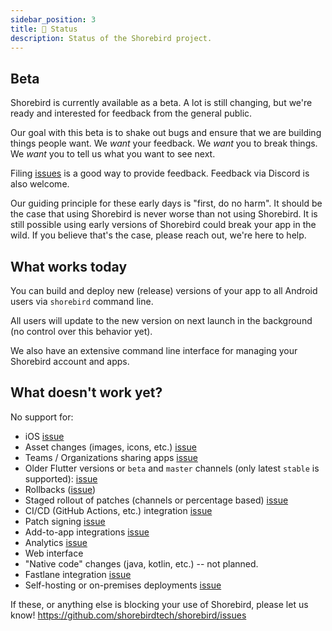 ```yaml
---
sidebar_position: 3
title: 👷 Status
description: Status of the Shorebird project.
---
```


## Beta

Shorebird is currently available as a beta. A lot is still changing, but we're
ready and interested for feedback from the general public.

Our goal with this beta is to shake out bugs and ensure that
we are building things people want. We _want_ your feedback. We _want_ you to
break things. We _want_ you to tell us what you want to see next.

Filing [issues](https://github.com/shorebirdtech/shorebird/issues) is a good way
to provide feedback. Feedback via Discord is also welcome.

Our guiding principle for these early days is "first, do no harm".
It should be the case that using Shorebird is never worse than not using Shorebird.
It is still possible using early versions of Shorebird could break your app in
the wild. If you believe that's the case, please reach out, we're here to help.

## What works today

You can build and deploy new (release) versions of your app to all Android
users via `shorebird` command line.

All users will update to the new version on next launch in the background
(no control over this behavior yet).

We also have an extensive command line interface for managing your Shorebird
account and apps.

## What doesn't work yet?

No support for:

- iOS [issue](https://github.com/shorebirdtech/shorebird/issues/381)
- Asset changes (images, icons, etc.) [issue](https://github.com/shorebirdtech/shorebird/issues/318)
- Teams / Organizations sharing apps [issue](https://github.com/shorebirdtech/shorebird/issues/216)
- Older Flutter versions or `beta` and `master` channels (only latest `stable` is supported): [issue](https://github.com/shorebirdtech/shorebird/issues/472)
- Rollbacks ([issue](https://github.com/shorebirdtech/shorebird/issues/126))
- Staged rollout of patches (channels or percentage based) [issue](https://github.com/shorebirdtech/shorebird/issues/110)
- CI/CD (GitHub Actions, etc.) integration [issue](https://github.com/shorebirdtech/shorebird/issues/484)
- Patch signing [issue](https://github.com/shorebirdtech/shorebird/issues/112)
- Add-to-app integrations [issue](https://github.com/shorebirdtech/shorebird/issues/480)
- Analytics [issue](https://github.com/shorebirdtech/shorebird/issues/197)
- Web interface
- "Native code" changes (java, kotlin, etc.) -- not planned.
- Fastlane integration [issue](https://github.com/shorebirdtech/shorebird/issues/257)
- Self-hosting or on-premises deployments [issue](https://github.com/shorebirdtech/shorebird/issues/485)

If these, or anything else is blocking your use of Shorebird, please let us know!
https://github.com/shorebirdtech/shorebird/issues
